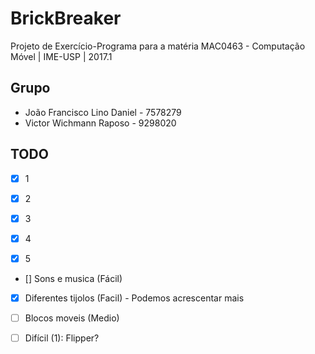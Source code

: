 # BrickBreaker
Projeto de Exercício-Programa para a matéria MAC0463 - Computação Móvel | IME-USP | 2017.1

## Grupo
- João Francisco Lino Daniel - 7578279
- Victor Wichmann Raposo - 9298020

## TODO
- [x]  1 

- [x]  2

- [x]  3

- [x]  4

- [x] 5

- [] Sons e musica (Fácil)

- [x] Diferentes tijolos (Facil) - Podemos acrescentar mais

- [ ] Blocos moveis (Medio)

- [ ] Difícil (1): Flipper?

